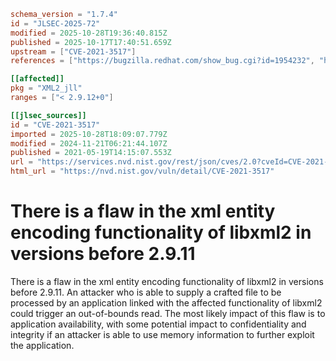```toml
schema_version = "1.7.4"
id = "JLSEC-2025-72"
modified = 2025-10-28T19:36:40.815Z
published = 2025-10-17T17:40:51.659Z
upstream = ["CVE-2021-3517"]
references = ["https://bugzilla.redhat.com/show_bug.cgi?id=1954232", "https://lists.apache.org/thread.html/r58af02e294bd07f487e2c64ffc0a29b837db5600e33b6e698b9d696b%40%3Cissues.bookkeeper.apache.org%3E", "https://lists.apache.org/thread.html/rf4c02775860db415b4955778a131c2795223f61cb8c6a450893651e4%40%3Cissues.bookkeeper.apache.org%3E", "https://lists.debian.org/debian-lts-announce/2021/05/msg00008.html", "https://lists.fedoraproject.org/archives/list/package-announce%40lists.fedoraproject.org/message/BZOMV5J4PMZAORVT64BKLV6YIZAFDGX6/", "https://lists.fedoraproject.org/archives/list/package-announce%40lists.fedoraproject.org/message/QVM4UJ3376I6ZVOYMHBNX4GY3NIV52WV/", "https://security.gentoo.org/glsa/202107-05", "https://security.netapp.com/advisory/ntap-20210625-0002/", "https://security.netapp.com/advisory/ntap-20211022-0004/", "https://www.oracle.com/security-alerts/cpuapr2022.html", "https://www.oracle.com/security-alerts/cpujan2022.html", "https://www.oracle.com/security-alerts/cpujul2022.html", "https://www.oracle.com/security-alerts/cpuoct2021.html", "https://bugzilla.redhat.com/show_bug.cgi?id=1954232", "https://lists.apache.org/thread.html/r58af02e294bd07f487e2c64ffc0a29b837db5600e33b6e698b9d696b%40%3Cissues.bookkeeper.apache.org%3E", "https://lists.apache.org/thread.html/rf4c02775860db415b4955778a131c2795223f61cb8c6a450893651e4%40%3Cissues.bookkeeper.apache.org%3E", "https://lists.debian.org/debian-lts-announce/2021/05/msg00008.html", "https://lists.fedoraproject.org/archives/list/package-announce%40lists.fedoraproject.org/message/BZOMV5J4PMZAORVT64BKLV6YIZAFDGX6/", "https://lists.fedoraproject.org/archives/list/package-announce%40lists.fedoraproject.org/message/QVM4UJ3376I6ZVOYMHBNX4GY3NIV52WV/", "https://security.gentoo.org/glsa/202107-05", "https://security.netapp.com/advisory/ntap-20210625-0002/", "https://security.netapp.com/advisory/ntap-20211022-0004/", "https://www.oracle.com/security-alerts/cpuapr2022.html", "https://www.oracle.com/security-alerts/cpujan2022.html", "https://www.oracle.com/security-alerts/cpujul2022.html", "https://www.oracle.com/security-alerts/cpuoct2021.html"]

[[affected]]
pkg = "XML2_jll"
ranges = ["< 2.9.12+0"]

[[jlsec_sources]]
id = "CVE-2021-3517"
imported = 2025-10-28T18:09:07.779Z
modified = 2024-11-21T06:21:44.107Z
published = 2021-05-19T14:15:07.553Z
url = "https://services.nvd.nist.gov/rest/json/cves/2.0?cveId=CVE-2021-3517"
html_url = "https://nvd.nist.gov/vuln/detail/CVE-2021-3517"
```

# There is a flaw in the xml entity encoding functionality of libxml2 in versions before 2.9.11

There is a flaw in the xml entity encoding functionality of libxml2 in versions before 2.9.11. An attacker who is able to supply a crafted file to be processed by an application linked with the affected functionality of libxml2 could trigger an out-of-bounds read. The most likely impact of this flaw is to application availability, with some potential impact to confidentiality and integrity if an attacker is able to use memory information to further exploit the application.

